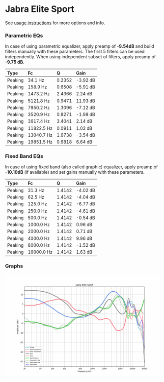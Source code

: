 # Jabra Elite Sport
See [usage instructions](https://github.com/jaakkopasanen/AutoEq#usage) for more options and info.

### Parametric EQs
In case of using parametric equalizer, apply preamp of **-9.54dB** and build filters manually
with these parameters. The first 5 filters can be used independently.
When using independent subset of filters, apply preamp of **-9.75 dB**.

| Type    | Fc         |      Q | Gain     |
|:--------|:-----------|:-------|:---------|
| Peaking | 34.1 Hz    | 0.2352 | -3.92 dB |
| Peaking | 158.9 Hz   | 0.6508 | -5.91 dB |
| Peaking | 1473.2 Hz  | 2.4366 | 2.24 dB  |
| Peaking | 5121.8 Hz  | 0.9471 | 11.93 dB |
| Peaking | 7850.2 Hz  | 1.3096 | -7.12 dB |
| Peaking | 3520.9 Hz  | 0.8271 | -1.98 dB |
| Peaking | 3617.4 Hz  | 3.4041 | 2.14 dB  |
| Peaking | 11822.5 Hz | 0.0911 | 1.02 dB  |
| Peaking | 13040.7 Hz | 1.6738 | -3.54 dB |
| Peaking | 19851.5 Hz | 0.6818 | 6.64 dB  |

### Fixed Band EQs
In case of using fixed band (also called graphic) equalizer, apply preamp of **-10.10dB**
(if available) and set gains manually with these parameters.

| Type    | Fc         |      Q | Gain     |
|:--------|:-----------|:-------|:---------|
| Peaking | 31.3 Hz    | 1.4142 | -4.02 dB |
| Peaking | 62.5 Hz    | 1.4142 | -4.04 dB |
| Peaking | 125.0 Hz   | 1.4142 | -6.77 dB |
| Peaking | 250.0 Hz   | 1.4142 | -4.61 dB |
| Peaking | 500.0 Hz   | 1.4142 | -0.54 dB |
| Peaking | 1000.0 Hz  | 1.4142 | 0.96 dB  |
| Peaking | 2000.0 Hz  | 1.4142 | 0.71 dB  |
| Peaking | 4000.0 Hz  | 1.4142 | 9.96 dB  |
| Peaking | 8000.0 Hz  | 1.4142 | -1.52 dB |
| Peaking | 16000.0 Hz | 1.4142 | 1.63 dB  |

### Graphs
![](./Jabra%20Elite%20Sport.png)